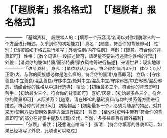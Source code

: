 # 【「超脱者」报名格式】 【「超脱者」报名格式】
————
「基础资料」
超脱常人的：【填写一个形容词/名词以对你超脱常人的一个方面进行概述，关乎到你的初始能力】
真名：【随意，符合你的背景即可】
性别：【请按照如下格式进行填写：外表性别/内在性别】
年龄：【随意，符合你的背景即可】
性格：【数个词语/一段描述皆可，请尽量不要进行违背你性格的行动】
外貌：【请对你的肢体特质/面部特质/穿衣风格等进行描述】
来源世界：现实地球
————
「进阶资料」
身高：【单位默认为cm，符合你的蛋清即可】
体型：【小/正常/大，与你的同族想必你是怎么样的，符合你的蛋清/身高即可】
立场：【守序善良/中立善良/混乱善良/守序中立/绝对中立/混乱中立/守序邪恶/中立邪恶/混乱邪恶，请结合你的性格从中进行选择】
擅长：【初始最多三个，符合你的背景即可】
苦手：【初始最少三个，符合你的背景即可】
喜好/厌恶：【初始最多各三个，符合你的背景即可】
人际关系：【随意，请在NPC的基础资料/与你的关系等方面进行描述，符合你的背景即可】
初始物品：【初始最多一个，必须为随身的物品，对其来历/使用方法/使用效果等方面进行描述】
背景：【至少对资料中带有“符合你的背景即可”的部分在背景中提及/出现/交代，当然，多多益善且有额外福利】
————
「杂项」
备注：【还想说点啥吗？】
蛋清：【符合你填写的外貌即可，如果已经填写了外貌，此项也可以略过】